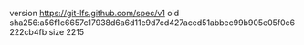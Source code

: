 version https://git-lfs.github.com/spec/v1
oid sha256:a56f1c6657c17938d6a6d11e9d7cd427aced51abbec99b905e05f0c6222cb4fb
size 2215
